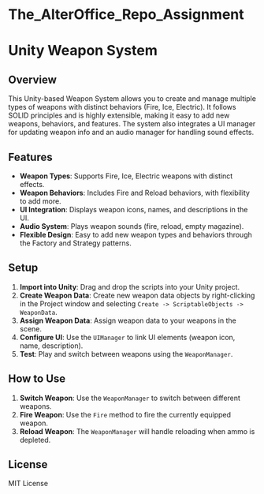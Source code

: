 # The_AlterOffice_Repo_Assignment
 
# Unity Weapon System

## Overview

This Unity-based Weapon System allows you to create and manage multiple types of weapons with distinct behaviors (Fire, Ice, Electric). It follows SOLID principles and is highly extensible, making it easy to add new weapons, behaviors, and features. The system also integrates a UI manager for updating weapon info and an audio manager for handling sound effects.

## Features

- **Weapon Types**: Supports Fire, Ice, Electric weapons with distinct effects.
- **Weapon Behaviors**: Includes Fire and Reload behaviors, with flexibility to add more.
- **UI Integration**: Displays weapon icons, names, and descriptions in the UI.
- **Audio System**: Plays weapon sounds (fire, reload, empty magazine).
- **Flexible Design**: Easy to add new weapon types and behaviors through the Factory and Strategy patterns.

## Setup

1. **Import into Unity**: Drag and drop the scripts into your Unity project.
2. **Create Weapon Data**: Create new weapon data objects by right-clicking in the Project window and selecting `Create -> ScriptableObjects -> WeaponData`.
3. **Assign Weapon Data**: Assign weapon data to your weapons in the scene.
4. **Configure UI**: Use the `UIManager` to link UI elements (weapon icon, name, description).
5. **Test**: Play and switch between weapons using the `WeaponManager`.

## How to Use

1. **Switch Weapon**: Use the `WeaponManager` to switch between different weapons.
2. **Fire Weapon**: Use the `Fire` method to fire the currently equipped weapon.
3. **Reload Weapon**: The `WeaponManager` will handle reloading when ammo is depleted.

## License

MIT License

